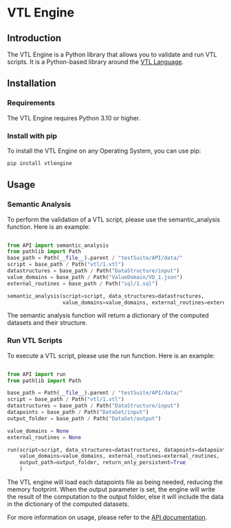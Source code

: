# VTL Engine

## Introduction

The VTL Engine is a Python library that allows you to validate and run VTL scripts.
It is a Python-based library around the [VTL Language](http://sdmx.org/?page_id=5096).

## Installation

### Requirements

The VTL Engine requires Python 3.10 or higher.

### Install with pip
To install the VTL Engine on any Operating System, you can use pip:

```bash
pip install vtlengine
```

## Usage

### Semantic Analysis
To perform the validation of a VTL script, please use the semantic_analysis function. 
Here is an example:

```python

from API import semantic_analysis
from pathlib import Path
base_path = Path(__file__).parent / "testSuite/API/data/"
script = base_path / Path("vtl/1.vtl")
datastructures = base_path / Path("DataStructure/input")
value_domains = base_path / Path("ValueDomain/VD_1.json")
external_routines = base_path / Path("sql/1.sql")

semantic_analysis(script=script, data_structures=datastructures, 
                  value_domains=value_domains, external_routines=external_routines)
```

The semantic analysis function will return a dictionary of the computed datasets and their structure.

### Run VTL Scripts

To execute a VTL script, please use the run function. Here is an example:

```python

from API import run
from pathlib import Path

base_path = Path(__file__).parent / "testSuite/API/data/"
script = base_path / Path("vtl/1.vtl")
datastructures = base_path / Path("DataStructure/input")
datapoints = base_path / Path("DataSet/input")
output_folder = base_path / Path("DataSet/output")

value_domains = None
external_routines = None

run(script=script, data_structures=datastructures, datapoints=datapoints,
    value_domains=value_domains, external_routines=external_routines,
    output_path=output_folder, return_only_persistent=True
    )
```
The VTL engine will load each datapoints file as being needed, reducing the memory footprint.
When the output parameter is set, the engine will write the result of the computation 
to the output folder, else it will include the data in the dictionary of the computed datasets.

For more information on usage, please refer to the [API documentation](https://docs.vtlengine.meaningfuldata.eu/api.html).
